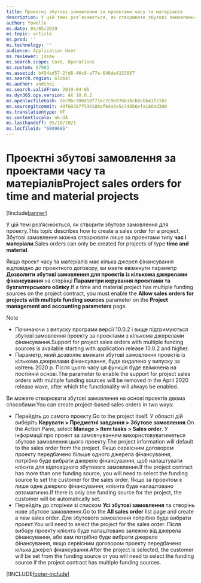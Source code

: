 ```yaml
---
title: Проектні збутові замовлення за проектами часу та матеріалів
description: У цій темі роз’яснюється, як створювати збутові замовлення на основі проектів часу та матеріалів.
author: Yowelle
ms.date: 04/05/2019
ms.topic: article
ms.prod: ''
ms.technology: ''
audience: Application User
ms.reviewer: josaw
ms.search.scope: Core, Operations
ms.custom: 87983
ms.assetid: b454ad57-2fd6-46c9-a77e-646de4153067
ms.search.region: Global
ms.author: andchoi
ms.search.validFrom: 2019-04-05
ms.dyn365.ops.version: AX 10.0.2
ms.openlocfilehash: dec9bc700d18f71ec7c9e976b38cb8cbb41f21b5
ms.sourcegitcommit: 40f68387f594180af64a5e5c748b6efa188bd300
ms.translationtype: HT
ms.contentlocale: uk-UA
ms.lasthandoff: 05/10/2021
ms.locfileid: "6009686"
---
```

# <a name="project-sales-orders-for-time-and-material-projects"></a><span data-ttu-id="e1466-103">Проектні збутові замовлення за проектами часу та матеріалів</span><span class="sxs-lookup"><span data-stu-id="e1466-103">Project sales orders for time and material projects</span></span>

[!include[banner](../includes/banner.md)]

<span data-ttu-id="e1466-104">У цій темі роз’яснюється, як створити збутове замовлення для проекту.</span><span class="sxs-lookup"><span data-stu-id="e1466-104">This topic describes how to create a sales order for a project.</span></span> <span data-ttu-id="e1466-105">Збутові замовлення можна створювати лише за проектами типу **час і матеріали**.</span><span class="sxs-lookup"><span data-stu-id="e1466-105">Sales orders can only be created for projects of type **time and material**.</span></span>

<span data-ttu-id="e1466-106">Якщо проект часу та матеріалів має кілька джерел фінансування відповідно до проектного договору, ви маєте ввімкнути параметр **Дозволити збутові замовлення для проектів із кількома джерелами фінансування** на сторінці **Параметри керування проектами та бухгалтерського обліку**.</span><span class="sxs-lookup"><span data-stu-id="e1466-106">If a time and material project has multiple funding sources on the project contract, you must enable the **Allow sales orders for projects with multiple funding sources** parameter on the **Project management and accounting parameters** page.</span></span> 

> [!NOTE]
> - <span data-ttu-id="e1466-107">Починаючи з випуску програми версії 10.0.2 і вище підтримуються збутові замовлення проекту за проектами з кількома джерелами фінансування.</span><span class="sxs-lookup"><span data-stu-id="e1466-107">Support for project sales orders with multiple funding sources is available starting with application release 10.0.2 and higher.</span></span>
> - <span data-ttu-id="e1466-108">Параметр, який дозволяє вмикати збутові замовлення проектів із кількома джерелами фінансування, буде видалено у випуску за квітень 2020 р. Після цього часу ця функція буде ввімкнена на постійній основі.</span><span class="sxs-lookup"><span data-stu-id="e1466-108">The parameter to enable the support for project sales orders with multiple funding sources will be removed in the April 2020 release wave, after which the functionality will always be enabled.</span></span>

<span data-ttu-id="e1466-109">Ви можете створювати збутові замовлення на основі проектів двома способами:</span><span class="sxs-lookup"><span data-stu-id="e1466-109">You can create project-based sales orders in two ways:</span></span>

- <span data-ttu-id="e1466-110">Перейдіть до самого проекту.</span><span class="sxs-lookup"><span data-stu-id="e1466-110">Go to the project itself.</span></span> <span data-ttu-id="e1466-111">У області дій виберіть **Керувати > Предметні завдання > Збутове замовлення**.</span><span class="sxs-lookup"><span data-stu-id="e1466-111">On the Action Pane, select **Manage > Item tasks > Sales order**.</span></span> <span data-ttu-id="e1466-112">У інформації про проект за замовчуванням використовуватиметься збутове замовлення цього проекту.</span><span class="sxs-lookup"><span data-stu-id="e1466-112">The project information will default to the sales order from the project.</span></span> <span data-ttu-id="e1466-113">Якщо сервісним договором проекту передбачено більше одного джерела фінансування, потрібно буде вибрати джерело фінансування, щоб налаштувати клієнта для відповідного збутового замовлення.</span><span class="sxs-lookup"><span data-stu-id="e1466-113">If the project contract has more than one funding source, you will need to select the funding source to set the customer for the sales order.</span></span> <span data-ttu-id="e1466-114">Якщо за проектом є лише одне джерело фінансування, клієнта буде налаштовано автоматично.</span><span class="sxs-lookup"><span data-stu-id="e1466-114">If there is only one funding source for the project, the customer will be automatically set.</span></span>
- <span data-ttu-id="e1466-115">Перейдіть до сторінки зі списком **Усі збутові замовлення** та створінь нове збутове замовлення.</span><span class="sxs-lookup"><span data-stu-id="e1466-115">Go to the **All sales order** list page and create a new sales order.</span></span> <span data-ttu-id="e1466-116">Для збутового замовлення потрібно буде вибрати проект.</span><span class="sxs-lookup"><span data-stu-id="e1466-116">You will need to select the project for the sales order.</span></span> <span data-ttu-id="e1466-117">Після вибору проекту клієнта буде налаштовано залежно від джерела фінансування, або вам потрібно буде вибрати джерело фінансування, якщо сервісним договором проекту передбачено кілька джерел фінансування.</span><span class="sxs-lookup"><span data-stu-id="e1466-117">After the project is selected, the customer will be set from the funding source or you will need to select the funding source if the project contract has multiple funding sources.</span></span>



[!INCLUDE[footer-include](../includes/footer-banner.md)]
